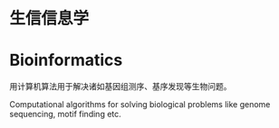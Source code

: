 # 生信信息学

# Bioinformatics

用计算机算法用于解决诸如基因组测序、基序发现等生物问题。

Computational algorithms for solving biological problems like genome sequencing, motif finding etc.